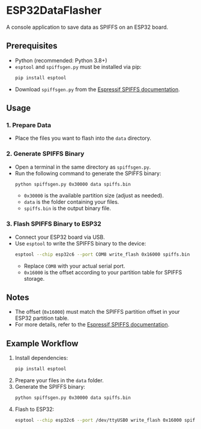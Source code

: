 # ESP32DataFlasher

A console application to save data as SPIFFS on an ESP32 board.

## Prerequisites

- Python (recommended: Python 3.8+)
- `esptool` and `spiffsgen.py` must be installed via pip:
  ```bash
  pip install esptool
  ```
- Download `spiffsgen.py` from the [Espressif SPIFFS documentation](https://docs.espressif.com/projects/esp-idf/en/stable/esp32/api-reference/storage/spiffs.html).

## Usage

### 1. Prepare Data

- Place the files you want to flash into the `data` directory.

### 2. Generate SPIFFS Binary

- Open a terminal in the same directory as `spiffsgen.py`.
- Run the following command to generate the SPIFFS binary:
  ```bash
  python spiffsgen.py 0x30000 data spiffs.bin
  ```
  - `0x30000` is the available partition size (adjust as needed).
  - `data` is the folder containing your files.
  - `spiffs.bin` is the output binary file.

### 3. Flash SPIFFS Binary to ESP32

- Connect your ESP32 board via USB.
- Use `esptool` to write the SPIFFS binary to the device:
  ```bash
  esptool --chip esp32c6 --port COM8 write_flash 0x16000 spiffs.bin
  ```
  - Replace `COM8` with your actual serial port.
  - `0x16000` is the offset according to your partition table for SPIFFS storage.

## Notes

- The offset (`0x16000`) must match the SPIFFS partition offset in your ESP32 partition table.
- For more details, refer to the [Espressif SPIFFS documentation](https://docs.espressif.com/projects/esp-idf/en/stable/esp32/api-reference/storage/spiffs.html).

## Example Workflow

1. Install dependencies:
   ```bash
   pip install esptool
   ```
2. Prepare your files in the `data` folder.
3. Generate the SPIFFS binary:
   ```bash
   python spiffsgen.py 0x30000 data spiffs.bin
   ```
4. Flash to ESP32:
   ```bash
   esptool --chip esp32c6 --port /dev/ttyUSB0 write_flash 0x16000 spiffs.bin
   ```


